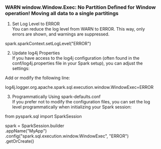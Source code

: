 
### WARN window.Window.Exec: No Partition Defined for Window operation! Moving all data to a single partitings

1. Set Log Level to ERROR<br>
You can reduce the log level from WARN to ERROR. This way, only errors are shown, and warnings are suppressed.


spark.sparkContext.setLogLevel("ERROR")


2. Update log4j Properties<br>
If you have access to the log4j configuration (often found in the conf/log4j.properties file in your Spark setup), you can adjust the settings:

Add or modify the following line:

log4j.logger.org.apache.spark.sql.execution.window.WindowExec=ERROR


3. Programmatically Using spark-defaults.conf<br>
If you prefer not to modify the configuration files, you can set the log level programmatically when initializing your Spark session:

from pyspark.sql import SparkSession

spark = SparkSession.builder \
    .appName("MyApp") \
    .config("spark.sql.execution.window.WindowExec", "ERROR") \
    .getOrCreate()



